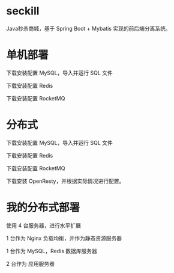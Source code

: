 # seckill
Java秒杀商城，基于 Spring Boot + Mybatis 实现的前后端分离系统。

# 单机部署
下载安装配置 MySQL，导入并运行 SQL 文件

下载安装配置 Redis

下载安装配置 RocketMQ

# 分布式
下载安装配置 MySQL，导入并运行 SQL 文件

下载安装配置 Redis

下载安装配置 RocketMQ

下载安装 OpenResty，并根据实际情况进行配置。

# 我的分布式部署
使用 4 台服务器，进行水平扩展

  1 台作为 Nginx 负载均衡，并作为静态资源服务器
  
  1 台作为 MySQL，Redis 数据库服务器
  
  2 台作为 应用服务器
